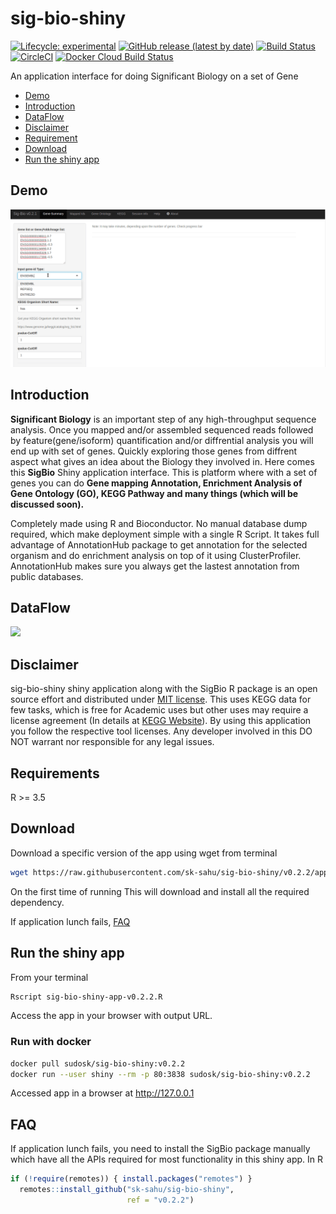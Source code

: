 # sig-bio-shiny

<!-- badges: start -->
  [![Lifecycle: experimental](https://img.shields.io/badge/lifecycle-experimental-orange.svg)](https://www.tidyverse.org/lifecycle/#experimental)
  [![GitHub release (latest by date)](https://img.shields.io/github/v/release/sk-sahu/sig-bio-shiny)](https://github.com/sk-sahu/sig-bio-shiny/releases)
  [![Build Status](https://travis-ci.org/sk-sahu/sig-bio-shiny.svg?branch=master)](https://travis-ci.org/sk-sahu/sig-bio-shiny)
  [![CircleCI](https://circleci.com/gh/sk-sahu/sig-bio-shiny.svg?style=svg)](https://circleci.com/gh/sk-sahu/sig-bio-shiny)
  [![Docker Cloud Build Status](https://img.shields.io/docker/cloud/build/sudosk/sig-bio-shiny)](https://hub.docker.com/repository/docker/sudosk/sig-bio-shiny/builds)
<!-- badges: end -->

An application interface for doing Significant Biology on a set of Gene

* [Demo](#demo)
* [Introduction](#introduction)
* [DataFlow](#dataflow)
* [Disclaimer](#disclaimer)
* [Requirement](#requirements)
* [Download](#download)
* [Run the shiny app](#run-the-shiny-app)

## Demo
![](sigbio-v0.2.1.gif)

## Introduction
**Significant Biology** is an important step of any high-throughput sequence analysis. Once you mapped and/or assembled sequenced reads followed by feature(gene/isoform) quantification and/or diffrential analysis you will end up with set of genes. Quickly exploring those genes from diffrent aspect what gives an idea about the Biology they involved in. Here comes this **SigBio** Shiny application interface. This is platform where with a set of genes you can do **Gene mapping Annotation, Enrichment Analysis of Gene Ontology (GO), KEGG Pathway and many things (which will be discussed soon).**

Completely made using R and Bioconductor. No manual database dump required, which make deployment simple with a single R Script. It takes full advantage of AnnotationHub package to get annotation for the selected organism and do enrichment analysis on top of it using ClusterProfiler.  AnnotationHub makes sure you always get the lastest annotation from public databases. 

## DataFlow
![](https://vectr.com/sksahu/cIcdhZe42.png?width=640&height=640&select=cIcdhZe42page0)

## Disclaimer
sig-bio-shiny shiny application along with the SigBio R package is an open source effort and distributed under [MIT license](https://opensource.org/licenses/MIT). This uses KEGG data for few tasks, which is free for Academic uses but other uses may require a license agreement (In details at [KEGG Website](https://www.kegg.jp/kegg/legal.html)). By using this application you follow the respective tool licenses. Any developer involved in this DO NOT warrant nor responsible for any legal issues.

## Requirements
R >= 3.5

## Download
Download a specific version of the app using wget from terminal
```bash
wget https://raw.githubusercontent.com/sk-sahu/sig-bio-shiny/v0.2.2/app.R -O sig-bio-shiny-app-v0.2.2.R
```
On the first time of running This will download and install all the required dependency.

If application lunch fails, [FAQ](#faq) 

## Run the shiny app
From your terminal
```bash
Rscript sig-bio-shiny-app-v0.2.2.R
```
Access the app in your browser with output URL.

### Run with docker
```bash
docker pull sudosk/sig-bio-shiny:v0.2.2
docker run --user shiny --rm -p 80:3838 sudosk/sig-bio-shiny:v0.2.2
```
Accessed app in a browser at http://127.0.0.1

## FAQ
If application lunch fails, you need to install the SigBio package manually which have all the APIs required for most functionality in this shiny app. In R
```r
if (!require(remotes)) { install.packages("remotes") }
  remotes::install_github("sk-sahu/sig-bio-shiny", 
                          ref = "v0.2.2")
```
